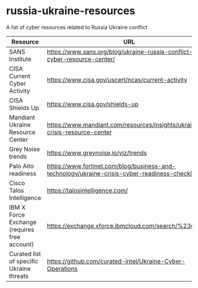 # russia-ukraine-resources
A list of cyber resources related to Russia Ukraine conflict

| Resource  | URL  |  
| ------- | ------- |
| SANS Institute | https://www.sans.org/blog/ukraine-russia-conflict-cyber-resource-center/  |
| CISA Current Cyber Activity | https://www.cisa.gov/uscert/ncas/current-activity |
| CISA Shields Up | https://www.cisa.gov/shields-up   |  
| Mandiant Ukraine Resource Center | https://www.mandiant.com/resources/insights/ukraine-crisis-resource-center  |  
| Grey Noise trends | https://www.greynoise.io/viz/trends  |
| Palo Alto readiness | https://www.fortinet.com/blog/business-and-technology/ukraine-crisis-cyber-readiness-checklist  |
| Cisco Talos Intelligence | https://talosintelligence.com/  |
| IBM X Force Exchange  (requires free account) | https://exchange.xforce.ibmcloud.com/search/%23ukraine | 
| Curated list of specific Ukraine threats | https://github.com/curated-intel/Ukraine-Cyber-Operations | 
